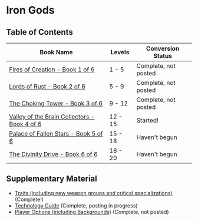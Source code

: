 # Iron Gods

## Table of Contents

Book Name                                                          | Levels  | Conversion Status
-------------------------------------------------------------------|---------|------------------
[Fires of Creation - Book 1 of 6](Chapter1/README.md)              | 1 - 5   | Complete, not posted
[Lords of Rust - Book 2 of 6](Chapter2/README.md)                  | 5 - 9   | Complete, not posted
[The Choking Tower - Book 3 of 6](Chapter3/README.md)              | 9 - 12  | Complete, not posted
[Valley of the Brain Collectors - Book 4 of 6](Chapter4/README.md) | 12 - 15 | Started!
[Palace of Fallen Stars - Book 5 of 6](Chapter5/README.md)         | 15 - 18 | Haven't begun
[The Divinity Drive - Book 6 of 6](Chapter6/README.md)             | 18 - 20 | Haven't begun

## Supplementary Material

* [Traits (including new weapon groups and critical specializations)](/Traits/README.md) (Complete!)
* [Technology Guide](/Technology%20Guide/README.md) (Complete, posting in progress)
* [Player Options (including Backgrounds)](/Player%20Options/README.md) (Complete, not posted)
